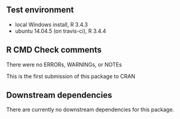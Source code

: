 ## Test environment
* local Windows install, R 3.4.3
* ubuntu 14.04.5 (on travis-ci), R 3.4.4


## R CMD Check comments
There were no ERRORs, WARNINGs, or NOTEs

This is the first submission of this package to CRAN


## Downstream dependencies
There are currently no downstream dependencies for this package.